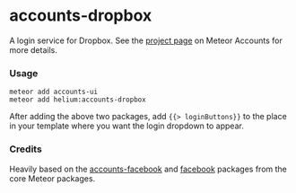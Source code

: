 # accounts-dropbox

A login service for Dropbox. See the [project page](https://www.meteor.com/accounts) on Meteor Accounts for more details.

### Usage
```
meteor add accounts-ui
meteor add helium:accounts-dropbox
```
After adding the above two packages, add
``` {{> loginButtons}} ```
to the place in your template where you want the login dropdown to appear.

### Credits
Heavily based on the [accounts-facebook](https://atmospherejs.com/meteor/accounts-facebook) and [facebook](https://atmospherejs.com/meteor/facebook) packages from the core Meteor packages.
